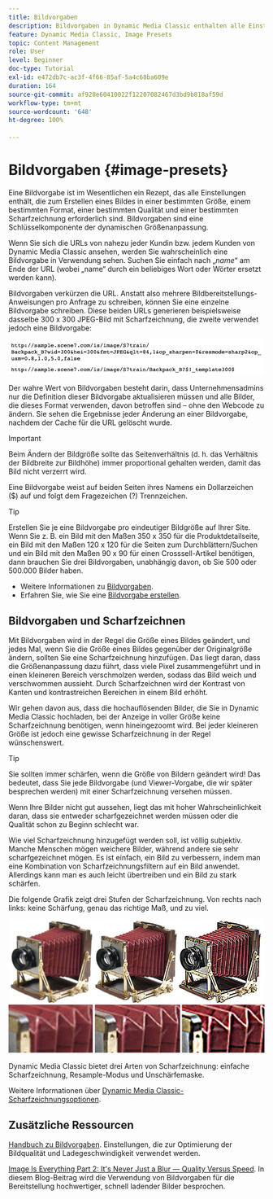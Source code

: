 ```yaml
---
title: Bildvorgaben
description: Bildvorgaben in Dynamic Media Classic enthalten alle Einstellungen, die zum Erstellen eines Bildes in einer bestimmten Größe, einem bestimmten Format, einer bestimmten Qualität und einer bestimmten Scharfzeichnung erforderlich sind. Bildvorgaben sind eine Schlüsselkomponente der dynamischen Größenanpassung. Wenn Sie sich eine URL in Dynamic Media Classic ansehen, können Sie leicht erkennen, ob eine Bildvorgabe verwendet wird. Erfahren Sie mehr über Bildvorgaben und darüber, warum sie so nützlich sind und wie man sie erstellt.
feature: Dynamic Media Classic, Image Presets
topic: Content Management
role: User
level: Beginner
doc-type: Tutorial
exl-id: e472db7c-ac3f-4f66-85af-5a4c68ba609e
duration: 164
source-git-commit: af928e60410022f12207082467d3bd9b818af59d
workflow-type: tm+mt
source-wordcount: '648'
ht-degree: 100%

---
```


# Bildvorgaben {#image-presets}

Eine Bildvorgabe ist im Wesentlichen ein Rezept, das alle Einstellungen enthält, die zum Erstellen eines Bildes in einer bestimmten Größe, einem bestimmten Format, einer bestimmten Qualität und einer bestimmten Scharfzeichnung erforderlich sind. Bildvorgaben sind eine Schlüsselkomponente der dynamischen Größenanpassung.

Wenn Sie sich die URLs von nahezu jeder Kundin bzw. jedem Kunden von Dynamic Media Classic ansehen, werden Sie wahrscheinlich eine Bildvorgabe in Verwendung sehen. Suchen Sie einfach nach „$name$“ am Ende der URL (wobei „name“ durch ein beliebiges Wort oder Wörter ersetzt werden kann).

Bildvorgaben verkürzen die URL. Anstatt also mehrere Bildbereitstellungs-Anweisungen pro Anfrage zu schreiben, können Sie eine einzelne Bildvorgabe schreiben. Diese beiden URLs generieren beispielsweise dasselbe 300 x 300 JPEG-Bild mit Scharfzeichnung, die zweite verwendet jedoch eine Bildvorgabe:

![Bild](assets/image-presets/image-preset-2.png)

Der wahre Wert von Bildvorgaben besteht darin, dass Unternehmensadmins nur die Definition dieser Bildvorgabe aktualisieren müssen und alle Bilder, die dieses Format verwenden, davon betroffen sind – ohne den Webcode zu ändern. Sie sehen die Ergebnisse jeder Änderung an einer Bildvorgabe, nachdem der Cache für die URL gelöscht wurde.

>[!IMPORTANT]
>
>Beim Ändern der Bildgröße sollte das Seitenverhältnis (d. h. das Verhältnis der Bildbreite zur Bildhöhe) immer proportional gehalten werden, damit das Bild nicht verzerrt wird.

Eine Bildvorgabe weist auf beiden Seiten ihres Namens ein Dollarzeichen ($) auf und folgt dem Fragezeichen (?) Trennzeichen.

>[!TIP]
>
>Erstellen Sie je eine Bildvorgabe pro eindeutiger Bildgröße auf Ihrer Site. Wenn Sie z. B. ein Bild mit den Maßen 350 x 350 für die Produktdetailseite, ein Bild mit den Maßen 120 x 120 für die Seiten zum Durchblättern/Suchen und ein Bild mit den Maßen 90 x 90 für einen Crosssell-Artikel benötigen, dann brauchen Sie drei Bildvorgaben, unabhängig davon, ob Sie 500 oder 500.000 Bilder haben.

- Weitere Informationen zu [Bildvorgaben](https://experienceleague.adobe.com/docs/dynamic-media-classic/using/image-sizing/setting-image-presets.html?lang=de).
- Erfahren Sie, wie Sie eine [Bildvorgabe erstellen](https://experienceleague.adobe.com/docs/dynamic-media-classic/using/image-sizing/setting-image-presets.html?lang=de#creating-an-image-preset).

## Bildvorgaben und Scharfzeichnen

Mit Bildvorgaben wird in der Regel die Größe eines Bildes geändert, und jedes Mal, wenn Sie die Größe eines Bildes gegenüber der Originalgröße ändern, sollten Sie eine Scharfzeichnung hinzufügen. Das liegt daran, dass die Größenanpassung dazu führt, dass viele Pixel zusammengeführt und in einen kleineren Bereich verschmolzen werden, sodass das Bild weich und verschwommen aussieht. Durch Scharfzeichnen wird der Kontrast von Kanten und kontrastreichen Bereichen in einem Bild erhöht.

Wir gehen davon aus, dass die hochauflösenden Bilder, die Sie in Dynamic Media Classic hochladen, bei der Anzeige in voller Größe keine Scharfzeichnung benötigen, wenn hineingezoomt wird. Bei jeder kleineren Größe ist jedoch eine gewisse Scharfzeichnung in der Regel wünschenswert.

>[!TIP]
>
>Sie sollten immer schärfen, wenn die Größe von Bildern geändert wird! Das bedeutet, dass Sie jede Bildvorgabe (und Viewer-Vorgabe, die wir später besprechen werden) mit einer Scharfzeichnung versehen müssen.
>
>Wenn Ihre Bilder nicht gut aussehen, liegt das mit hoher Wahrscheinlichkeit daran, dass sie entweder scharfgezeichnet werden müssen oder die Qualität schon zu Beginn schlecht war.

Wie viel Scharfzeichnung hinzugefügt werden soll, ist völlig subjektiv. Manche Menschen mögen weichere Bilder, während andere sie sehr scharfgezeichnet mögen. Es ist einfach, ein Bild zu verbessern, indem man eine Kombination von Scharfzeichnungsfiltern auf ein Bild anwendet. Allerdings kann man es auch leicht übertreiben und ein Bild zu stark schärfen.

Die folgende Grafik zeigt drei Stufen der Scharfzeichnung. Von rechts nach links: keine Schärfung, genau das richtige Maß, und zu viel.

![Bild](assets/image-presets/image-presets-1.jpg)

Dynamic Media Classic bietet drei Arten von Scharfzeichnung: einfache Scharfzeichnung, Resample-Modus und Unschärfemaske.

Weitere Informationen über [Dynamic Media Classic-Scharfzeichnungsoptionen](https://experienceleague.adobe.com/docs/dynamic-media-classic/using/master-files/sharpening-image.html?lang=de#sharpening_an_image).

## Zusätzliche Ressourcen

[Handbuch zu Bildvorgaben](https://www.adobe.com/content/dam/www/us/en/experience-manager/pdfs/dynamic-media-image-preset-guide.pdf). Einstellungen, die zur Optimierung der Bildqualität und Ladegeschwindigkeit verwendet werden.

[Image Is Everything Part 2: It&#39;s Never Just a Blur — Quality Versus Speed](https://theblog.adobe.com/image-is-everything-part-2-its-never-just-a-blur-quality-versus-speed/). In diesem Blog-Beitrag wird die Verwendung von Bildvorgaben für die Bereitstellung hochwertiger, schnell ladender Bilder besprochen.
